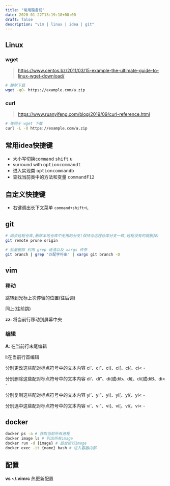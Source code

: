 ```yaml
---
title: "常用键备份"
date: 2020-01-22T13:19:18+08:00
draft: false
description: "vim | linux | idea | git"
---
```


## Linux

### wget

> https://www.centos.bz/2011/03/15-example-the-ultimate-guide-to-linux-wget-download/

```bash
# 静默下载
wget -qO- https://example.com/a.zip 
```

### curl

> https://www.ruanyifeng.com/blog/2019/09/curl-reference.html

```bash
# 等同于 wget 下载
curl -L -O https://example.com/a.zip 
```

## 常用idea快捷键

- 大小写切换<kbd>command</kbd> <kbd>shift</kbd> <kbd>u</kbd>
- surround with  <kbd>option</kbd><kbd>command</kbd><kbd>t</kbd>
- 进入实现类  <kbd>option</kbd><kbd>command</kbd><kbd>b</kbd>
- 查找当前类中的方法和变量 <kbd>command</kbd><kbd>F12</kbd>

## 自定义快捷键

- 右键调出长下文菜单  `command+shift+L`

## git

```bash
# 同步远程仓库,删除本地仓库中无用的分支(保持与远程仓库分支一致,远程没有的就删掉)
git remote prune origin

# 批量删除 利用 grep 语法以及 xargs 传参
git branch | grep '匹配字符串' | xargs git branch -D
```

## vim

### 移动

<C-o> 跳转到光标上次停留的位置(往后调)

<C-i> 同上(往前跳)

**zz**: 将当前行移动到屏幕中央

### 编辑

**A**: 在当前行末尾编辑

**I**:在当前行首编辑

分别更改这些配对标点符号中的文本内容
ci’、ci”、ci(、ci[、ci{、ci< -

分别删除这些配对标点符号中的文本内容 
di’、di”、di(或dib、di[、di{或diB、di< -

分别复制这些配对标点符号中的文本内容 
yi’、yi”、yi(、yi[、yi{、yi< -

分别选中这些配对标点符号中的文本内容
vi’、vi”、vi(、vi[、vi{、vi< -

## docker

```bash
docker ps -a # 获取当前所有进程
docker image ls # 列出所有image
docker run -d {image} # 后台运行image
docker exec -it {name} bash # 进入容器内部
```

## 配置

**vs ~/.vimrc** 热更新配置